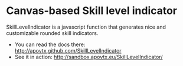 ﻿Canvas-based Skill level indicator
=============

SkillLevelIndicator is a javascript function that generates nice and customizable rounded skill indicators. 

* You can read the docs there: http://apovtx.github.com/SkillLevelIndicator
* See it in action: http://sandbox.apovtx.eu/SkillLevelIndicator/
